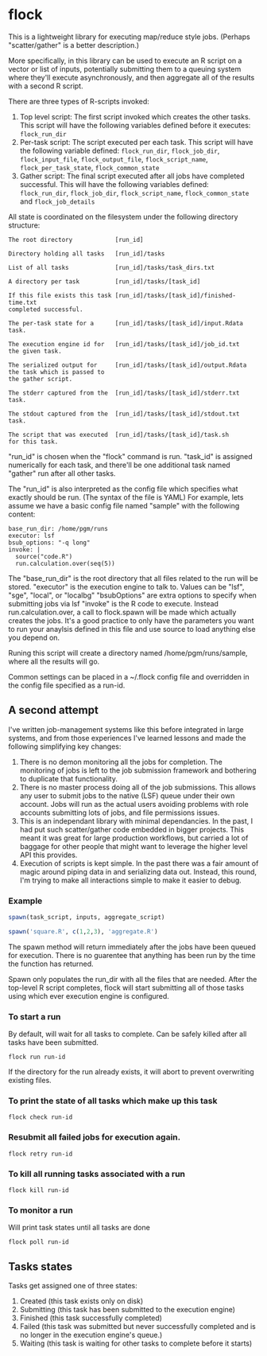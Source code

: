 # flock

This is a lightweight library for executing map/reduce style jobs.  (Perhaps "scatter/gather" is a better description.)

More specifically, in this library can be used to execute an R script on a vector or list of inputs, potentially submitting them to a queuing system where they'll execute asynchronously, and then 
aggregate all of the results with a second R script.

There are three types of R-scripts invoked:

1. Top level script: The first script invoked which creates the other tasks.   This script will have the following variables defined before it executes: `flock_run_dir`
2. Per-task script: The script executed per each task.  This script will have the following variable defined: `flock_run_dir`, `flock_job_dir`, `flock_input_file`, `flock_output_file`, `flock_script_name`, `flock_per_task_state`, `flock_common_state`
3. Gather script: The final script executed after all jobs have completed successful.  This will have the following variables defined: `flock_run_dir`, `flock_job_dir`, 
`flock_script_name`, `flock_common_state` and `flock_job_details`

All state is coordinated on the filesystem under the following directory structure:

```
The root directory            [run_id]

Directory holding all tasks   [run_id]/tasks

List of all tasks             [run_id]/tasks/task_dirs.txt

A directory per task          [run_id]/tasks/[task_id]

If this file exists this task [run_id]/tasks/[task_id]/finished-time.txt 
completed successful.

The per-task state for a      [run_id]/tasks/[task_id]/input.Rdata       
task.

The execution engine id for   [run_id]/tasks/[task_id]/job_id.txt        
the given task.

The serialized output for     [run_id]/tasks/[task_id]/output.Rdata      
the task which is passed to
the gather script.

The stderr captured from the  [run_id]/tasks/[task_id]/stderr.txt        
task.

The stdout captured from the  [run_id]/tasks/[task_id]/stdout.txt  
task.

The script that was executed  [run_id]/tasks/[task_id]/task.sh
for this task.
```

"run_id" is chosen when the "flock" command is run.  "task_id" is assigned numerically for each task, and there'll be one additional task named "gather" run after all other tasks.

The "run_id" is also interpreted as the config file which specifies what exactly should be run.  (The syntax of the file is YAML)  For example, lets 
assume we have a basic config file named "sample" with the following content:
```
base_run_dir: /home/pgm/runs
executor: lsf
bsub_options: "-q long"
invoke: |
  source("code.R")
  run.calculation.over(seq(5))
```

The "base_run_dir" is the root directory that all files related to the run will be stored.
"executor" is the execution engine to talk to.  Values can be "lsf", "sge", "local", or "localbg"
"bsubOptions" are extra options to specify when submitting jobs via lsf
"invoke" is the R code to execute.  Instead run.calculation.over, a call to flock.spawn will be made which actually creates the jobs.  It's a good practice to only have the parameters you want to run your anaylsis defined in this file and use source to load anything else you depend on.

Runing this script will create a directory named /home/pgm/runs/sample, where all the results will go.

Common settings can be placed in a ~/.flock config file and overridden in the config file specified as a run-id.

## A second attempt

I've written job-management systems like this before integrated in large systems, and from those experiences I've learned lessons and made the following simplifying key changes:

1. There is no demon monitoring all the jobs for completion.   The monitoring of jobs is left to the job submission framework and bothering to duplicate that functionality.
2. There is no master process doing all of the job submissions.  This allows any user to submit jobs to the native (LSF) queue under their own account.  Jobs will run as the actual users avoiding problems with role accounts submitting lots of jobs, and file permissions issues.
3. This is an independant library with minimal dependancies.  In the past, I had put such scatter/gather code embedded in bigger projects.  This meant it was great for large production workflows, but carried a lot of baggage for other people that might want to leverage the higher level API this provides.
4. Execution of scripts is kept simple.   In the past there was a fair amount of magic around piping data in and serializing data out.  Instead, this round, I'm trying to make all interactions simple to make it easier to debug.

### Example

```R
spawn(task_script, inputs, aggregate_script)
```

```R
spawn('square.R', c(1,2,3), 'aggregate.R')
```

The spawn method will return immediately after the jobs have been queued for execution.  There is no guarentee that anything has been run by the time the function has returned.

Spawn only populates the run_dir with all the files that are needed.  After the top-level R script completes, flock will start submitting all of those tasks using which ever
execution engine is configured.

### To start a run
By default, will wait for all tasks to complete.  Can be safely killed after all tasks have been submitted.
```
flock run run-id
```

If the directory for the run already exists, it will abort to prevent overwriting existing files.

### To print the state of all tasks which make up this task
```
flock check run-id
```

### Resubmit all failed jobs for execution again.
```
flock retry run-id
```

### To kill all running tasks associated with a run
```
flock kill run-id
```

### To monitor a run
Will print task states until all tasks are done
```
flock poll run-id
```

## Tasks states

Tasks get assigned one of three states: 

1. Created (this task exists only on disk)
2. Submitting (this task has been submitted to the execution engine)
3. Finished (this task successfully completed)
4. Failed (this task was submitted but never successfully completed and is no longer in the execution engine's queue.)
5. Waiting (this task is waiting for other tasks to complete before it starts)

